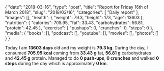 {
    "date": "2018-03-16",
    "type": "post",
    "title": "Report for Friday 16th of March 2018",
    "slug": "2018\/03\/16",
    "categories": [
        "Daily report"
    ],
    "images": [],
    "health": {
        "weight": 79.3,
        "height": 173,
        "age": 13603
    },
    "nutrition": {
        "calories": 705.95,
        "fat": 33.43,
        "carbohydrates": 56.81,
        "protein": 42.45
    },
    "exercise": {
        "pushups": 0,
        "crunches": 0,
        "steps": 0
    },
    "media": {
        "books": [],
        "podcast": [],
        "youtube": [],
        "movies": [],
        "photos": []
    }
}

Today I am <strong>13603 days</strong> old and my weight is <strong>79.3 kg</strong>. During the day, I consumed <strong>705.95 kcal</strong> coming from <strong>33.43 g</strong> fat, <strong>56.81 g</strong> carbohydrates and <strong>42.45 g</strong> protein. Managed to do <strong>0 push-ups</strong>, <strong>0 crunches</strong> and walked <strong>0 steps</strong> during the day which is approximately <strong>0 km</strong>.